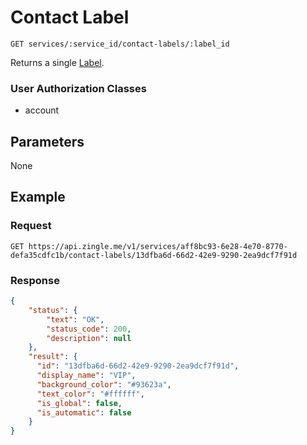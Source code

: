 # Contact Label

    GET services/:service_id/contact-labels/:label_id
    
Returns a single [Label].

### User Authorization Classes 
* account

## Parameters
None

## Example
### Request

    GET https://api.zingle.me/v1/services/aff8bc93-6e28-4e70-8770-defa35cdfc1b/contact-labels/13dfba6d-66d2-42e9-9290-2ea9dcf7f91d

### Response
``` json
{
    "status": {
        "text": "OK",
        "status_code": 200,
        "description": null
    },
    "result": {
      "id": "13dfba6d-66d2-42e9-9290-2ea9dcf7f91d",
      "display_name": "VIP",
      "background_color": "#93623a",
      "text_color": "#ffffff",
      "is_global": false,
      "is_automatic": false
    }
}
```

[Label]: README.md
